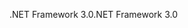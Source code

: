 <span data-ttu-id="38fa7-101">.NET Framework 3.0</span><span class="sxs-lookup"><span data-stu-id="38fa7-101">.NET Framework 3.0</span></span>